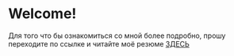 # Welcome!
Для того что бы ознакомиться со мной более подробно, прошу переходите по ссылке и читайте моё резюме
<a href="https://docs.google.com/document/d/e/2PACX-1vQNf1bevrCQR1hcAO2cJJLsAJSPmHJpa7m7g5Ddt1D8k-LvKjZ944paMgA0kjrFPinyz3y8H8A5_57w/pub">
<span class="highlight-red">ЗДЕСЬ</span>
